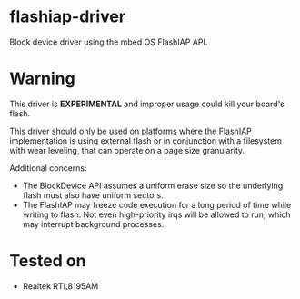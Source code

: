 # flashiap-driver
Block device driver using the mbed OS FlashIAP API.

# Warning 
This driver is **EXPERIMENTAL** and improper usage could kill your board's flash.

This driver should only be used on platforms where the FlashIAP implementation is using external flash or in conjunction with a filesystem with wear leveling, that can operate on a page size granularity.

Additional concerns:
- The BlockDevice API assumes a uniform erase size so the underlying flash must also have uniform sectors.
- The FlashIAP may freeze code execution for a long period of time while writing to flash. Not even high-priority irqs will be allowed to run, which may interrupt background processes.

# Tested on

* Realtek RTL8195AM
